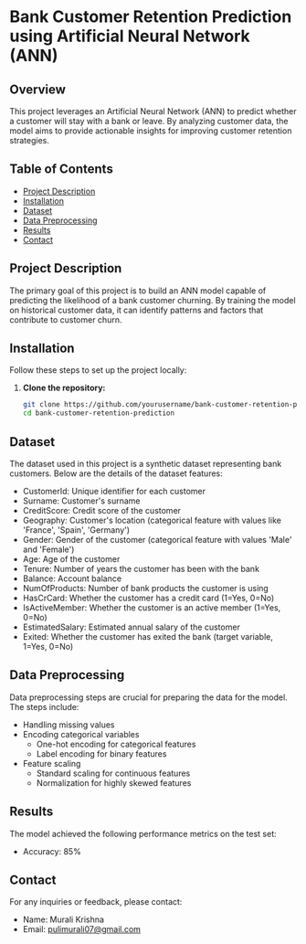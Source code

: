 # Bank Customer Retention Prediction using Artificial Neural Network (ANN)

## Overview

This project leverages an Artificial Neural Network (ANN) to predict whether a customer will stay with a bank or leave. By analyzing customer data, the model aims to provide actionable insights for improving customer retention strategies.

## Table of Contents

- [Project Description](#project-description)
- [Installation](#installation)
- [Dataset](#dataset)
- [Data Preprocessing](#data-preprocessing)
- [Results](#results)
- [Contact](#contact)


## Project Description

The primary goal of this project is to build an ANN model capable of predicting the likelihood of a bank customer churning. By training the model on historical customer data, it can identify patterns and factors that contribute to customer churn.

## Installation

Follow these steps to set up the project locally:

1. **Clone the repository:**
   ```bash
   git clone https://github.com/yourusername/bank-customer-retention-prediction.git
   cd bank-customer-retention-prediction

## Dataset

The dataset used in this project is a synthetic dataset representing bank customers. Below are the details of the dataset features:

- CustomerId: Unique identifier for each customer
- Surname: Customer's surname
- CreditScore: Credit score of the customer
- Geography: Customer's location (categorical feature with values like 'France', 'Spain', 'Germany')
- Gender: Gender of the customer (categorical feature with values 'Male' and 'Female')
- Age: Age of the customer
- Tenure: Number of years the customer has been with the bank
- Balance: Account balance
- NumOfProducts: Number of bank products the customer is using
- HasCrCard: Whether the customer has a credit card (1=Yes, 0=No)
- IsActiveMember: Whether the customer is an active member (1=Yes, 0=No)
- EstimatedSalary: Estimated annual salary of the customer
- Exited: Whether the customer has exited the bank (target variable, 1=Yes, 0=No)



## Data Preprocessing

Data preprocessing steps are crucial for preparing the data for the model. The steps include:

- Handling missing values
- Encoding categorical variables
  - One-hot encoding for categorical features
  - Label encoding for binary features
- Feature scaling
  - Standard scaling for continuous features
  - Normalization for highly skewed features
 

## Results

The model achieved the following performance metrics on the test set:

- Accuracy: 85%


## Contact
For any inquiries or feedback, please contact:

- Name: Murali Krishna
- Email: pulimurali07@gmail.com
